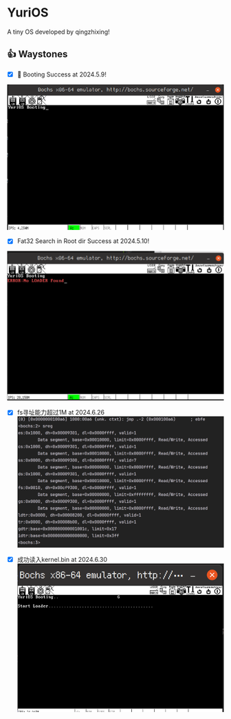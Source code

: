 # YuriOS

A tiny OS developed by qingzhixing!

## 👍 Waystones

- [x] 🍎 Booting Success at 2024.5.9!

![Booting image](assets/images/boot_success.png)

- [x] Fat32 Search in Root dir Success at 2024.5.10!

![Fat32 Search in Root dir!](assets/images/Fat32_Search_in_Root_dir!.png)

- [x] fs寻址能力超过1M at 2024.6.26
![使fs寄存器拥有1M以上寻址的能力](assets/images/使fs寄存器拥有1M以上寻址的能力.png)

- [x] 成功读入kernel.bin at 2024.6.30
![成功读入kernel.bin](assets/images/read_kernel_bin.png)